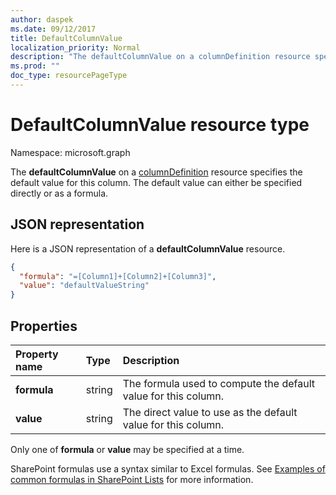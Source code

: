 ```yaml
---
author: daspek
ms.date: 09/12/2017
title: DefaultColumnValue
localization_priority: Normal
description: "The defaultColumnValue on a columnDefinition resource specifies the default value for this column."
ms.prod: ""
doc_type: resourcePageType
---
```


# DefaultColumnValue resource type

Namespace: microsoft.graph

The **defaultColumnValue** on a [columnDefinition](columndefinition.md) resource specifies the default value for this column.
The default value can either be specified directly or as a formula.

## JSON representation

Here is a JSON representation of a **defaultColumnValue** resource.
<!-- { "blockType": "resource", "@type": "microsoft.graph.defaultColumnValue" } -->

```json
{
  "formula": "=[Column1]+[Column2]+[Column3]",
  "value": "defaultValueString"
}
```

## Properties

| Property name | Type   | Description
|:--------------|:-------|:----------------------------------------------------
| **formula**   | string | The formula used to compute the default value for this column.
| **value**     | string | The direct value to use as the default value for this column.

Only one of **formula** or **value** may be specified at a time.

SharePoint formulas use a syntax similar to Excel formulas.
See [Examples of common formulas in SharePoint Lists][SPFormulas] for more information.

[SPFormulas]: https://support.office.com/en-us/article/Examples-of-common-formulas-in-SharePoint-Lists-d81f5f21-2b4e-45ce-b170-bf7ebf6988b3


<!-- {
  "type": "#page.annotation",
  "description": "",
  "keywords": "",
  "section": "documentation",
  "tocPath": "Resources/DefaultColumnValue"
} -->

